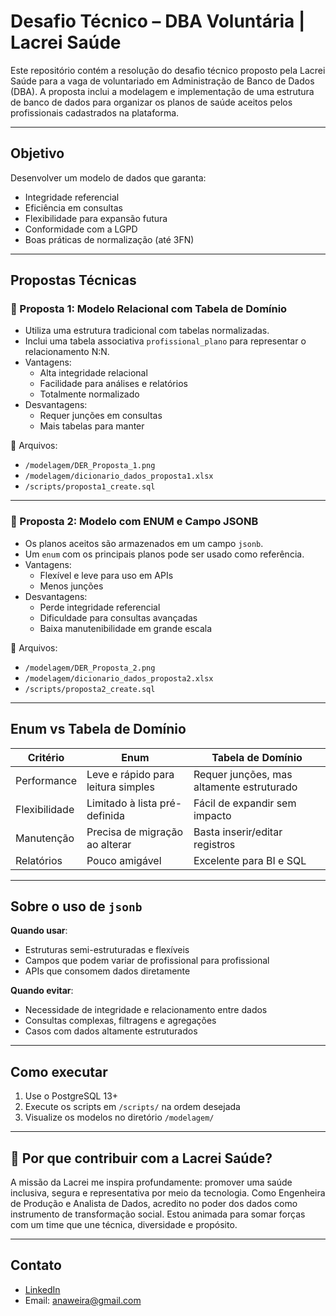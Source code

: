 # Desafio Técnico – DBA Voluntária | Lacrei Saúde

Este repositório contém a resolução do desafio técnico proposto pela Lacrei Saúde para a vaga de voluntariado em Administração de Banco de Dados (DBA). A proposta inclui a modelagem e implementação de uma estrutura de banco de dados para organizar os planos de saúde aceitos pelos profissionais cadastrados na plataforma.

---

## Objetivo

Desenvolver um modelo de dados que garanta:

- Integridade referencial
- Eficiência em consultas
- Flexibilidade para expansão futura
- Conformidade com a LGPD
- Boas práticas de normalização (até 3FN)

---

## Propostas Técnicas

### 🔹 Proposta 1: Modelo Relacional com Tabela de Domínio

- Utiliza uma estrutura tradicional com tabelas normalizadas.
- Inclui uma tabela associativa `profissional_plano` para representar o relacionamento N:N.
- Vantagens:
  - Alta integridade relacional
  - Facilidade para análises e relatórios
  - Totalmente normalizado
- Desvantagens:
  - Requer junções em consultas
  - Mais tabelas para manter

📁 Arquivos:
- `/modelagem/DER_Proposta_1.png`
- `/modelagem/dicionario_dados_proposta1.xlsx`
- `/scripts/proposta1_create.sql`

---

### 🔸 Proposta 2: Modelo com ENUM e Campo JSONB

- Os planos aceitos são armazenados em um campo `jsonb`.
- Um `enum` com os principais planos pode ser usado como referência.
- Vantagens:
  - Flexível e leve para uso em APIs
  - Menos junções
- Desvantagens:
  - Perde integridade referencial
  - Dificuldade para consultas avançadas
  - Baixa manutenibilidade em grande escala

📁 Arquivos:
- `/modelagem/DER_Proposta_2.png`
- `/modelagem/dicionario_dados_proposta2.xlsx`
- `/scripts/proposta2_create.sql`

---

## Enum vs Tabela de Domínio

| Critério         | Enum                                  | Tabela de Domínio                         |
|------------------|----------------------------------------|-------------------------------------------|
| Performance      | Leve e rápido para leitura simples     | Requer junções, mas altamente estruturado |
| Flexibilidade    | Limitado à lista pré-definida          | Fácil de expandir sem impacto             |
| Manutenção       | Precisa de migração ao alterar         | Basta inserir/editar registros            |
| Relatórios       | Pouco amigável                         | Excelente para BI e SQL                   |

---

## Sobre o uso de `jsonb`

**Quando usar**:
- Estruturas semi-estruturadas e flexíveis
- Campos que podem variar de profissional para profissional
- APIs que consomem dados diretamente

**Quando evitar**:
- Necessidade de integridade e relacionamento entre dados
- Consultas complexas, filtragens e agregações
- Casos com dados altamente estruturados

---

## Como executar

1. Use o PostgreSQL 13+
2. Execute os scripts em `/scripts/` na ordem desejada
3. Visualize os modelos no diretório `/modelagem/`

---

## 💚 Por que contribuir com a Lacrei Saúde?

A missão da Lacrei me inspira profundamente: promover uma saúde inclusiva, segura e representativa por meio da tecnologia. Como Engenheira de Produção e Analista de Dados, acredito no poder dos dados como instrumento de transformação social. Estou animada para somar forças com um time que une técnica, diversidade e propósito.

---

## Contato

- [LinkedIn](https://www.linkedin.com/in/anaweira)
- Email: anaweira@gmail.com
